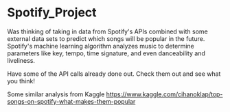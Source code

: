 # Spotify_Project

Was thinking of taking in data from Spotify's APIs combined with some external data sets to predict which songs will be popular in the future. Spotify's machine learning algorithm analyzes music to determine parameters like key, tempo, time signature, and even danceability and liveliness. 

Have some of the API calls already done out. Check them out and see what you think!


Some similar analysis from Kaggle
https://www.kaggle.com/cihanoklap/top-songs-on-spotify-what-makes-them-popular
